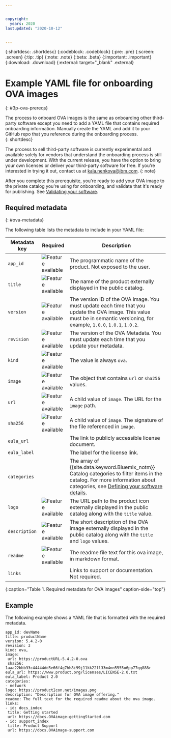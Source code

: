 ```yaml
---


copyright:
  years: 2020
lastupdated: "2020-10-12"


---
```


{:shortdesc: .shortdesc}
{:codeblock: .codeblock}
{:pre: .pre}
{:screen: .screen}
{:tip: .tip}
{:note: .note}
{:beta: .beta}
{:important: .important}
{:download: .download}
{:external: target="_blank" .external}

# Example YAML file for onboarding OVA images
{: #3p-ova-prereqs}

The process to onboard OVA images is the same as onboarding other third-party software except you need to add a YAML file that contains required onboarding information. Manually create the YAML and add it to your GitHub repo that you reference during the onboarding process.  
{: shortdesc}

The process to sell third-party software is currently experimental and available solely for vendors that understand the onboarding process is still under development. With the current release, you have the option to bring your own licenses or deliver your third-party software for free. If you’re interested in trying it out, contact us at kala.nenkova@ibm.com.
{: note}

After you complete this prerequisite, you're ready to add your OVA image to the private catalog you're using for onboarding, and validate that it's ready for publishing. See [Validating your software](/docs/third-party?topic=third-party-sw-validate).

## Required metadata
{: #ova-metadata}

The following table lists the metadata to include in your YAML file:

| Metadata key  | Required | Description |
|---------------|----------|-------------|
| `app_id`      | ![Feature available](../icons/icon_enabled.svg) | The programmatic name of the product. Not exposed to the user. |
| `title`       | ![Feature available](../icons/icon_enabled.svg) | The name of the product externally displayed in the public catalog. |
| `version`     | ![Feature available](../icons/icon_enabled.svg) | The version ID of the OVA image. You must update each time that you update the OVA image. This value must be in semantic versioning, for example, `1.0.0`, `1.0.1`, `1.0.2`. | 
| `revision`    | ![Feature available](../icons/icon_enabled.svg) | The version of the OVA Metadata. You must update each time that you update your metadata. |
| `kind`        | ![Feature available](../icons/icon_enabled.svg) | The value is always `ova`. |
| `image`       | ![Feature available](../icons/icon_enabled.svg) | The object that contains `url` or `sha256` values. |
| `url`         | ![Feature available](../icons/icon_enabled.svg) | A child value of `image`. The URL for the `image` path. |
| `sha256`      | ![Feature available](../icons/icon_enabled.svg) | A child value of `image`. The signature of the file referenced in `image`. |
| `eula_url`    |          | The link to publicly accessible license document. |
| `eula_label`  |          | The label for the license link. |
| `categories`  |          | The array of {{site.data.keyword.Bluemix_notm}} Catalog categories to filter items in the catalog. For more information about categories, see [Defining your software details](/docs/third-party?topic=third-party-sw-product-details). |
| `logo`        | ![Feature available](../icons/icon_enabled.svg) | The URL path to the product icon externally displayed in the public catalog along with the `title` value. |
| `description` | ![Feature available](../icons/icon_enabled.svg) | The short description of the OVA image externally displayed in the public catalog along with the `title` and `logo` values. |
| `readme`      | ![Feature available](../icons/icon_enabled.svg) |  The readme file text for this ova image, in markdown format. |
| `links`       |          | Links to support or documentation. Not required. |
{:caption="Table 1. Required metadata for OVA images" caption-side="top"}


## Example

The following example shows a YAML file that is formatted with the required metadata. 

```
app_id: devName
title: productName
version: 5.4.2-0
revision: 3
kind: ova,
image:
 url: https://productURL-5.4.2-0.ova
 sha256: 1aaa22bbb33c44444dd5e66f4g7hh8i99j11kk22ll33m4nn5555o6pp77qq888r
eula_url: https://www.product.org/licenses/LICENSE-2.0.txt
eula_label: Product 2.0
categories:
- network
logo: https://productIcon.net/images.png
description: "Description for OVA image offering."
readme: The full text for the required readme about the ova image.
links:
- id: docs_index
 title: Getting started
 url: https://docs.OVAimage-gettingStarted.com
- id: support_index
 title: Product Support
 url: https://docs.OVAimage-support.com
```



